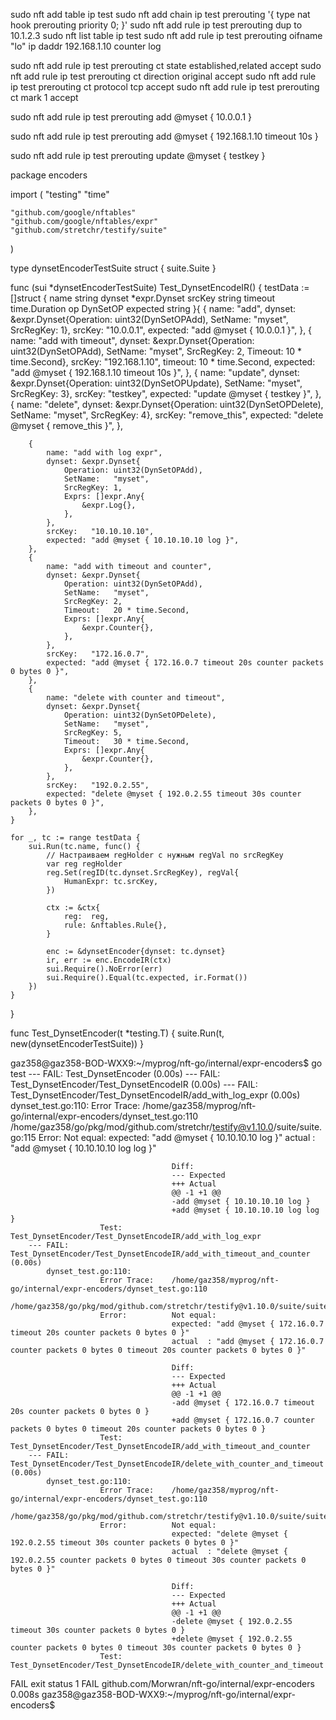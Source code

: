 sudo nft add table ip test
sudo nft add chain ip test prerouting '{ type nat hook prerouting priority 0; }'
sudo nft add rule ip test prerouting dup to 10.1.2.3
sudo nft list table ip test
sudo nft add rule ip test prerouting oifname "lo" ip daddr 192.168.1.10 counter log

sudo nft add rule ip test prerouting ct state established,related accept
sudo nft add rule ip test prerouting ct direction original accept
sudo nft add rule ip test prerouting ct protocol tcp accept
sudo nft add rule ip test prerouting ct mark 1 accept


sudo nft add rule ip test prerouting add @myset { 10.0.0.1 }

sudo nft add rule ip test prerouting add @myset { 192.168.1.10 timeout 10s }

sudo nft add rule ip test prerouting update @myset { testkey }



package encoders

import (
	"testing"
	"time"

	"github.com/google/nftables"
	"github.com/google/nftables/expr"
	"github.com/stretchr/testify/suite"
)

type dynsetEncoderTestSuite struct {
	suite.Suite
}

func (sui *dynsetEncoderTestSuite) Test_DynsetEncodeIR() {
	testData := []struct {
		name     string
		dynset   *expr.Dynset
		srcKey   string
		timeout  time.Duration
		op       DynSetOP
		expected string
	}{
		{
			name:     "add",
			dynset:   &expr.Dynset{Operation: uint32(DynSetOPAdd), SetName: "myset", SrcRegKey: 1},
			srcKey:   "10.0.0.1",
			expected: "add @myset { 10.0.0.1 }",
		},
		{
			name:     "add with timeout",
			dynset:   &expr.Dynset{Operation: uint32(DynSetOPAdd), SetName: "myset", SrcRegKey: 2, Timeout: 10 * time.Second},
			srcKey:   "192.168.1.10",
			timeout:  10 * time.Second,
			expected: "add @myset { 192.168.1.10 timeout 10s }",
		},
		{
			name:     "update",
			dynset:   &expr.Dynset{Operation: uint32(DynSetOPUpdate), SetName: "myset", SrcRegKey: 3},
			srcKey:   "testkey",
			expected: "update @myset { testkey }",
		},
		{
			name:     "delete",
			dynset:   &expr.Dynset{Operation: uint32(DynSetOPDelete), SetName: "myset", SrcRegKey: 4},
			srcKey:   "remove_this",
			expected: "delete @myset { remove_this }",
		},

		{
			name: "add with log expr",
			dynset: &expr.Dynset{
				Operation: uint32(DynSetOPAdd),
				SetName:   "myset",
				SrcRegKey: 1,
				Exprs: []expr.Any{
					&expr.Log{},
				},
			},
			srcKey:   "10.10.10.10",
			expected: "add @myset { 10.10.10.10 log }",
		},
		{
			name: "add with timeout and counter",
			dynset: &expr.Dynset{
				Operation: uint32(DynSetOPAdd),
				SetName:   "myset",
				SrcRegKey: 2,
				Timeout:   20 * time.Second,
				Exprs: []expr.Any{
					&expr.Counter{},
				},
			},
			srcKey:   "172.16.0.7",
			expected: "add @myset { 172.16.0.7 timeout 20s counter packets 0 bytes 0 }",
		},
		{
			name: "delete with counter and timeout",
			dynset: &expr.Dynset{
				Operation: uint32(DynSetOPDelete),
				SetName:   "myset",
				SrcRegKey: 5,
				Timeout:   30 * time.Second,
				Exprs: []expr.Any{
					&expr.Counter{},
				},
			},
			srcKey:   "192.0.2.55",
			expected: "delete @myset { 192.0.2.55 timeout 30s counter packets 0 bytes 0 }",
		},
	}

	for _, tc := range testData {
		sui.Run(tc.name, func() {
			// Настраиваем regHolder с нужным regVal по srcRegKey
			var reg regHolder
			reg.Set(regID(tc.dynset.SrcRegKey), regVal{
				HumanExpr: tc.srcKey,
			})

			ctx := &ctx{
				reg:  reg,
				rule: &nftables.Rule{},
			}

			enc := &dynsetEncoder{dynset: tc.dynset}
			ir, err := enc.EncodeIR(ctx)
			sui.Require().NoError(err)
			sui.Require().Equal(tc.expected, ir.Format())
		})
	}
}

func Test_DynsetEncoder(t *testing.T) {
	suite.Run(t, new(dynsetEncoderTestSuite))
}


gaz358@gaz358-BOD-WXX9:~/myprog/nft-go/internal/expr-encoders$ go test
--- FAIL: Test_DynsetEncoder (0.00s)
    --- FAIL: Test_DynsetEncoder/Test_DynsetEncodeIR (0.00s)
        --- FAIL: Test_DynsetEncoder/Test_DynsetEncodeIR/add_with_log_expr (0.00s)
            dynset_test.go:110: 
                        Error Trace:    /home/gaz358/myprog/nft-go/internal/expr-encoders/dynset_test.go:110
                                                                /home/gaz358/go/pkg/mod/github.com/stretchr/testify@v1.10.0/suite/suite.go:115
                        Error:          Not equal: 
                                        expected: "add @myset { 10.10.10.10 log }"
                                        actual  : "add @myset { 10.10.10.10 log log }"
                                    
                                        Diff:
                                        --- Expected
                                        +++ Actual
                                        @@ -1 +1 @@
                                        -add @myset { 10.10.10.10 log }
                                        +add @myset { 10.10.10.10 log log }
                        Test:           Test_DynsetEncoder/Test_DynsetEncodeIR/add_with_log_expr
        --- FAIL: Test_DynsetEncoder/Test_DynsetEncodeIR/add_with_timeout_and_counter (0.00s)
            dynset_test.go:110: 
                        Error Trace:    /home/gaz358/myprog/nft-go/internal/expr-encoders/dynset_test.go:110
                                                                /home/gaz358/go/pkg/mod/github.com/stretchr/testify@v1.10.0/suite/suite.go:115
                        Error:          Not equal: 
                                        expected: "add @myset { 172.16.0.7 timeout 20s counter packets 0 bytes 0 }"
                                        actual  : "add @myset { 172.16.0.7 counter packets 0 bytes 0 timeout 20s counter packets 0 bytes 0 }"
                                    
                                        Diff:
                                        --- Expected
                                        +++ Actual
                                        @@ -1 +1 @@
                                        -add @myset { 172.16.0.7 timeout 20s counter packets 0 bytes 0 }
                                        +add @myset { 172.16.0.7 counter packets 0 bytes 0 timeout 20s counter packets 0 bytes 0 }
                        Test:           Test_DynsetEncoder/Test_DynsetEncodeIR/add_with_timeout_and_counter
        --- FAIL: Test_DynsetEncoder/Test_DynsetEncodeIR/delete_with_counter_and_timeout (0.00s)
            dynset_test.go:110: 
                        Error Trace:    /home/gaz358/myprog/nft-go/internal/expr-encoders/dynset_test.go:110
                                                                /home/gaz358/go/pkg/mod/github.com/stretchr/testify@v1.10.0/suite/suite.go:115
                        Error:          Not equal: 
                                        expected: "delete @myset { 192.0.2.55 timeout 30s counter packets 0 bytes 0 }"
                                        actual  : "delete @myset { 192.0.2.55 counter packets 0 bytes 0 timeout 30s counter packets 0 bytes 0 }"
                                    
                                        Diff:
                                        --- Expected
                                        +++ Actual
                                        @@ -1 +1 @@
                                        -delete @myset { 192.0.2.55 timeout 30s counter packets 0 bytes 0 }
                                        +delete @myset { 192.0.2.55 counter packets 0 bytes 0 timeout 30s counter packets 0 bytes 0 }
                        Test:           Test_DynsetEncoder/Test_DynsetEncodeIR/delete_with_counter_and_timeout
FAIL
exit status 1
FAIL    github.com/Morwran/nft-go/internal/expr-encoders        0.008s
gaz358@gaz358-BOD-WXX9:~/myprog/nft-go/internal/expr-encoders$ 





